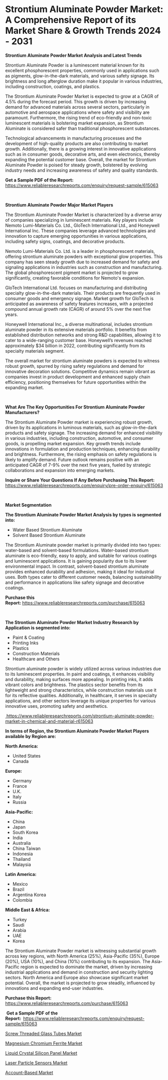 <p><h1>Strontium Aluminate Powder Market: A Comprehensive Report of its Market Share & Growth Trends 2024 - 2031</h1></p><p><strong>Strontium Aluminate Powder Market Analysis and Latest Trends</strong></p>
<p><p>Strontium Aluminate Powder is a luminescent material known for its excellent phosphorescent properties, commonly used in applications such as pigments, glow-in-the-dark materials, and various safety signage. Its brightness and long afterglow duration make it popular in various industries, including construction, coatings, and plastics.</p><p>The Strontium Aluminate Powder Market is expected to grow at a CAGR of 4.5% during the forecast period. This growth is driven by increasing demand for advanced materials across several sectors, particularly in automotive and aerospace applications where safety and visibility are paramount. Furthermore, the rising trend of eco-friendly and non-toxic luminescent materials is bolstering market expansion, as Strontium Aluminate is considered safer than traditional phosphorescent substances.</p><p>Technological advancements in manufacturing processes and the development of high-quality products are also contributing to market growth. Additionally, there is a growing interest in innovative applications such as in consumer goods, decorative arts, and even electronics, thereby expanding the potential customer base. Overall, the market for Strontium Aluminate Powder is poised for steady growth, bolstered by evolving industry needs and increasing awareness of safety and quality standards.</p></p>
<p><strong>Get a Sample PDF of the Report:&nbsp;</strong> <a href="https://www.reliableresearchreports.com/enquiry/request-sample/615063?utm_campaign=32&utm_medium=2&utm_source=Github&utm_content=ia&utm_term=12102024&utm_id=strontium-aluminate-powder">https://www.reliableresearchreports.com/enquiry/request-sample/615063</a></p>
<p>&nbsp;</p>
<p><strong>Strontium Aluminate Powder Major Market Players</strong></p>
<p><p>The Strontium Aluminate Powder Market is characterized by a diverse array of companies specializing in luminescent materials. Key players include Nemoto Lumi-Materials Co. Ltd., GloTech International Ltd., and Honeywell International Inc. These companies leverage advanced technologies and innovation to capture emerging opportunities in various applications, including safety signs, coatings, and decorative products.</p><p>Nemoto Lumi-Materials Co. Ltd. is a leader in phosphorescent materials, offering strontium aluminate powders with exceptional glow properties. This company has seen steady growth due to increased demand for safety and signaling applications in industries such as construction and manufacturing. The global phosphorescent pigment market is projected to grow significantly, creating favorable conditions for Nemoto's expansion.</p><p>GloTech International Ltd. focuses on manufacturing and distributing specialty glow-in-the-dark materials. Their products are frequently used in consumer goods and emergency signage. Market growth for GloTech is anticipated as awareness of safety features increases, with a projected compound annual growth rate (CAGR) of around 5% over the next five years.</p><p>Honeywell International Inc., a diverse multinational, includes strontium aluminate powder in its extensive materials portfolio. It benefits from established distribution networks and strong R&D capabilities, allowing it to cater to a wide-ranging customer base. Honeywell’s revenues reached approximately $34 billion in 2022, contributing significantly from its specialty materials segment.</p><p>The overall market for strontium aluminate powders is expected to witness robust growth, spurred by rising safety regulations and demand for innovative decoration solutions. Competitive dynamics remain vibrant as companies invest in product development and enhanced supply chain efficiency, positioning themselves for future opportunities within the expanding market.</p></p>
<p>&nbsp;</p>
<p><strong>What Are The Key Opportunities For Strontium Aluminate Powder Manufacturers?</strong></p>
<p><p>The Strontium Aluminate Powder market is experiencing robust growth, driven by its applications in luminous materials, such as glow-in-the-dark products and safety signage. The increasing demand for enhanced visibility in various industries, including construction, automotive, and consumer goods, is propelling market expansion. Key growth trends include innovations in formulation and production techniques, enhancing durability and brightness. Furthermore, the rising emphasis on safety regulations is likely to amplify demand. Future outlook remains positive with an anticipated CAGR of 7-9% over the next five years, fueled by strategic collaborations and expansion into emerging markets.</p></p>
<p><strong>Inquire or Share Your Questions If Any Before Purchasing This Report:</strong> <a href="https://www.reliableresearchreports.com/enquiry/pre-order-enquiry/615063?utm_campaign=32&utm_medium=2&utm_source=Github&utm_content=ia&utm_term=12102024&utm_id=strontium-aluminate-powder">https://www.reliableresearchreports.com/enquiry/pre-order-enquiry/615063</a></p>
<p>&nbsp;</p>
<p><strong>Market Segmentation</strong></p>
<p><strong>The Strontium Aluminate Powder Market Analysis by types is segmented into:</strong></p>
<p><ul><li>Water Based Strontium Aluminate</li><li>Solvent Based Strontium Aluminate</li></ul></p>
<p><p>The Strontium Aluminate powder market is primarily divided into two types: water-based and solvent-based formulations. Water-based strontium aluminate is eco-friendly, easy to apply, and suitable for various coatings and luminescent applications. It is gaining popularity due to its lower environmental impact. In contrast, solvent-based strontium aluminate provides enhanced durability and adhesion, making it ideal for industrial uses. Both types cater to different customer needs, balancing sustainability and performance in applications like safety signage and decorative coatings.</p></p>
<p><strong>Purchase this Report:&nbsp;</strong><a href="https://www.reliableresearchreports.com/purchase/615063?utm_campaign=32&utm_medium=2&utm_source=Github&utm_content=ia&utm_term=12102024&utm_id=strontium-aluminate-powder">https://www.reliableresearchreports.com/purchase/615063</a></p>
<p>&nbsp;</p>
<p><strong>The Strontium Aluminate Powder Market Industry Research by Application is segmented into:</strong></p>
<p><ul><li>Paint & Coating</li><li>Printing Inks</li><li>Plastics</li><li>Construction Materials</li><li>Healthcare and Others</li></ul></p>
<p><p>Strontium aluminate powder is widely utilized across various industries due to its luminescent properties. In paint and coatings, it enhances visibility and durability, making surfaces more appealing. In printing inks, it adds vibrant colors and brightness. The plastics sector benefits from its lightweight and strong characteristics, while construction materials use it for its reflective qualities. Additionally, in healthcare, it serves in specialty applications, and other sectors leverage its unique properties for various innovative uses, promoting safety and aesthetics.</p></p>
<p><a href="https://www.reliableresearchreports.com/strontium-aluminate-powder-market-in-chemical-and-material-r615063?utm_campaign=32&utm_medium=2&utm_source=Github&utm_content=ia&utm_term=12102024&utm_id=strontium-aluminate-powder">&nbsp;https://www.reliableresearchreports.com/strontium-aluminate-powder-market-in-chemical-and-material-r615063</a></p>
<p><strong>In terms of Region, the Strontium Aluminate Powder Market Players available by Region are:</strong></p>
<p>
    <p> <strong> North America: </strong>
        <ul>
            <li>United States</li>
            <li>Canada</li>
        </ul>
        </p> 
    <p> <strong> Europe: </strong>
        <ul>
            <li>Germany</li>
            <li>France</li>
            <li>U.K.</li>
            <li>Italy</li>
            <li>Russia</li>
        </ul>
        </p> 
    <p> <strong> Asia-Pacific: </strong>
        <ul>
            <li>China</li>
            <li>Japan</li>
            <li>South Korea</li>
            <li>India</li>
            <li>Australia</li>
            <li>China Taiwan</li>
            <li>Indonesia</li>
            <li>Thailand</li>
            <li>Malaysia</li>
        </ul>
        </p> 
    <p> <strong> Latin America: </strong>
        <ul>
            <li>Mexico</li>
            <li>Brazil</li>
            <li>Argentina Korea</li>
            <li>Colombia</li>
        </ul>
        </p> 
    <p> <strong> Middle East & Africa: </strong>
        <ul>
            <li>Turkey</li>
            <li>Saudi</li>
            <li>Arabia</li>
            <li>UAE</li>
            <li>Korea</li>
        </ul>
    </p>
    </p>
<p><p>The Strontium Aluminate Powder market is witnessing substantial growth across key regions, with North America (25%), Asia-Pacific (35%), Europe (20%), USA (10%), and China (10%) contributing to its expansion. The Asia-Pacific region is expected to dominate the market, driven by increasing industrial applications and demand in construction and security lighting sectors. North America and Europe also showcase significant market potential. Overall, the market is projected to grow steadily, influenced by innovations and expanding end-user industries.</p></p>
<p><strong>Purchase this Report: </strong><a href="https://www.reliableresearchreports.com/purchase/615063?utm_campaign=32&utm_medium=2&utm_source=Github&utm_content=ia&utm_term=12102024&utm_id=strontium-aluminate-powder">https://www.reliableresearchreports.com/purchase/615063</a></p>
<p>&nbsp;<strong>Get a Sample PDF of the Report:&nbsp;&nbsp;</strong><a href="https://www.reliableresearchreports.com/enquiry/request-sample/615063?utm_campaign=32&utm_medium=2&utm_source=Github&utm_content=ia&utm_term=12102024&utm_id=strontium-aluminate-powder">https://www.reliableresearchreports.com/enquiry/request-sample/615063</a></p>
<p><strong></strong></p>
<p><p><a href="https://github.com/BesaLoshi2000/Market-Research-Report-List-1/blob/main/screw-threaded-glass-tubes-market.md?utm_campaign=32&utm_medium=2&utm_source=Github&utm_content=ia&utm_term=12102024&utm_id=strontium-aluminate-powder">Screw Threaded Glass Tubes Market</a></p><p><a href="https://www.linkedin.com/pulse/magnesium-chromium-ferrite-market-outlook-complete-industry-analysis-52xhf?utm_campaign=32&utm_medium=2&utm_source=Github&utm_content=ia&utm_term=12102024&utm_id=strontium-aluminate-powder">Magnesium Chromium Ferrite Market</a></p><p><a href="https://www.linkedin.com/pulse/strategic-forecast-liquid-crystal-silicon-panel-market-po0ze?utm_campaign=32&utm_medium=2&utm_source=Github&utm_content=ia&utm_term=12102024&utm_id=strontium-aluminate-powder">Liquid Crystal Silicon Panel Market</a></p><p><a href="https://www.linkedin.com/pulse/global-perspectives-laser-particle-sensors-market-trends-ldpme?utm_campaign=32&utm_medium=2&utm_source=Github&utm_content=ia&utm_term=12102024&utm_id=strontium-aluminate-powder">Laser Particle Sensors Market</a></p><p><a href="https://github.com/AlbertGonzalez266/Market-Research-Report-List-1/blob/main/account-based-market.md?utm_campaign=32&utm_medium=2&utm_source=Github&utm_content=ia&utm_term=12102024&utm_id=strontium-aluminate-powder">Account-Based Market</a></p></p>